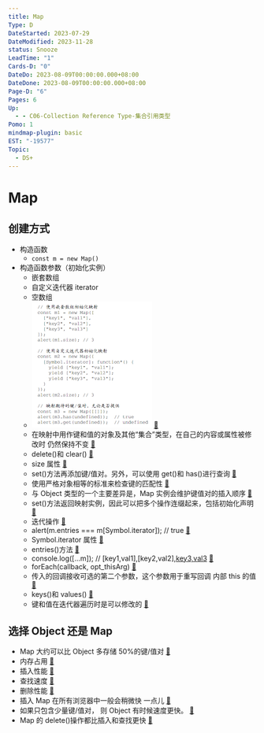 ```yaml
---
title: Map
Type: D
DateStarted: 2023-07-29
DateModified: 2023-11-28
status: Snooze
LeadTime: "1"
Cards-D: "0"
DateDo: 2023-08-09T00:00:00.000+08:00
DateDone: 2023-08-09T00:00:00.000+08:00
Page-D: "6"
Pages: 6
Up:
  - - C06-Collection Reference Type-集合引用类型
Pomo: 1
mindmap-plugin: basic
EST: "-19577"
Topic:
  - DS+
---
```


# Map

## 创建方式

- 构造函数
  - `const m = new Map()`
- 构造函数参数（初始化实例）
  - 嵌套数组
  - 自定义迭代器 iterator
  - 空数组
  - ![](./z-Assets/1691557774350.png) [📌](obsidian://jump-to-pdf?id=ProJS-ZN&annotate=c087dff3-79bc-3917)
  - 在映射中用作键和值的对象及其他“集合”类型，在自己的内容或属性被修改时 仍然保持不变 [📌](obsidian://jump-to-pdf?id=ProJS-ZN&annotate=9e76a4dc-804b-df5a)
  - delete()和 clear() [📌](obsidian://jump-to-pdf?id=ProJS-ZN&annotate=11acae9e-7a4c-fe5d)
  - size 属性 [📌](obsidian://jump-to-pdf?id=ProJS-ZN&annotate=656a56cf-4ba9-b436)
  - set()方法再添加键/值对。另外，可以使用 get()和 has()进行查询 [📌](obsidian://jump-to-pdf?id=ProJS-ZN&annotate=2becc825-5678-13eb)
  - 使用严格对象相等的标准来检查键的匹配性 [📌](obsidian://jump-to-pdf?id=ProJS-ZN&annotate=095bc65e-fc97-c2b3)
  - 与 Object 类型的一个主要差异是，Map 实例会维护键值对的插入顺序 [📌](obsidian://jump-to-pdf?id=ProJS-ZN&annotate=b1de0d01-87b4-e9e7)
  - set()方法返回映射实例，因此可以把多个操作连缀起来，包括初始化声明 [📌](obsidian://jump-to-pdf?id=ProJS-ZN&annotate=a7ec7ae7-1ea2-0959)
  - 迭代操作 [📌](obsidian://jump-to-pdf?id=ProJS-ZN&annotate=d8b1a8f6-f3b3-123c)
  - alert(m.entries === m[Symbol.iterator]); // true [📌](obsidian://jump-to-pdf?id=ProJS-ZN&annotate=597aa12b-2fdf-e11f)
  - Symbol.iterator 属性 [📌](obsidian://jump-to-pdf?id=ProJS-ZN&annotate=c7ca45ad-b948-a2cc)
  - entries()方法 [📌](obsidian://jump-to-pdf?id=ProJS-ZN&annotate=e38e4327-065e-d5cd)
  - console.log([...m]); // [key1,val1],[key2,val2],[key3,val3](key1,val1],[key2,val2],[key3,val3) [📌](obsidian://jump-to-pdf?id=ProJS-ZN&annotate=236f7bbe-ccdf-428f)
  - forEach(callback, opt_thisArg) [📌](obsidian://jump-to-pdf?id=ProJS-ZN&annotate=40288775-8d63-01c2)
  - 传入的回调接收可选的第二个参数，这个参数用于重写回调 内部 this 的值 [📌](obsidian://jump-to-pdf?id=ProJS-ZN&annotate=9ed3c264-5811-2686)
  - keys()和 values() [📌](obsidian://jump-to-pdf?id=ProJS-ZN&annotate=fc1253e8-9c3a-a36f)
  - 键和值在迭代器遍历时是可以修改的 [📌](obsidian://jump-to-pdf?id=ProJS-ZN&annotate=34c76393-d32e-1033)

## 选择 Object 还是 Map

- Map 大约可以比 Object 多存储 50%的键/值对 [📌](obsidian://jump-to-pdf?id=ProJS-ZN&annotate=84f1127c-4ce2-89a4)
- 内存占用 [📌](obsidian://jump-to-pdf?id=ProJS-ZN&annotate=cf22f01f-19f7-504e)
- 插入性能 [📌](obsidian://jump-to-pdf?id=ProJS-ZN&annotate=21ccb2a4-c463-c139)
- 查找速度 [📌](obsidian://jump-to-pdf?id=ProJS-ZN&annotate=d0cc7d81-134d-0fd2)
- 删除性能 [📌](obsidian://jump-to-pdf?id=ProJS-ZN&annotate=fc186407-6a61-390d)
- 插入 Map 在所有浏览器中一般会稍微快 一点儿 [📌](obsidian://jump-to-pdf?id=ProJS-ZN&annotate=8e6d4014-790a-c0ab)
- 如果只包含少量键/值对， 则 Object 有时候速度更快。 [📌](obsidian://jump-to-pdf?id=ProJS-ZN&annotate=26fbbe68-380f-a8db)
- Map 的 delete()操作都比插入和查找更快 [📌](obsidian://jump-to-pdf?id=ProJS-ZN&annotate=75260cfd-72cf-2774)

